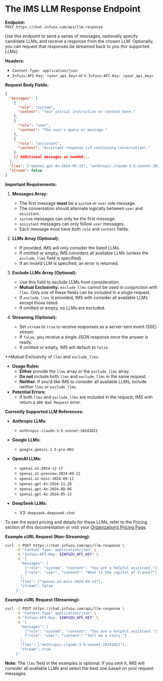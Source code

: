 # The IMS LLM Response Endpoint

**Endpoint:**  
`POST https://chat.infuzu.com/api/llm-response`

Use this endpoint to send a series of messages, optionally specify candidate LLMs, and receive a response from the 
chosen LLM. Optionally, you can request that responses be streamed back to you (for supported LLMs).

**Headers:**

- `Content-Type: application/json`
- `Infuzu-API-Key: <your_api_key>` or `X-Infuzu-API-Key: <your_api_key>`

**Request Body Fields:**

```json
{
  "messages": [
    {
      "role": "system",
      "content": "Your initial instruction or context here."
    },
    {
      "role": "user",
      "content": "The user's query or message."
    },
    {
      "role": "assistant",
      "content": "Assistant response (if continuing conversation)."
    }
    // Additional messages as needed...
  ],
  "llms": ["openai.gpt-4o-2024-05-13", "anthropic.claude-3-5-sonnet-20241022"],
  "stream": false
}
```

**Important Requirements:**

1. **Messages Array:**
    - The first message **must** be a `system` or `user` role message.
    - The conversation should alternate logically between `user` and `assistant`.
    - `system` messages can only be the first message.
    - `assistant` messages can only follow `user` messages.
    - Each message must have both `role` and `content` fields.

2. **LLMs Array (Optional):**
    - If provided, IMS will only consider the listed LLMs.
    - If omitted or empty, IMS considers all available LLMs (unless the `exclude_llms` field is specified).
    - If an invalid LLM is specified, an error is returned.

3. **Exclude LLMs Array (Optional):**
    - Use this field to exclude LLMs from consideration.
    - **Mutual Exclusivity:** `exclude_llms` cannot be used in conjunction with `llms`. Only one of these fields can be 
   included in a single request.
    - If `exclude_llms` is provided, IMS with consider all available LLMs except those listed. 
    - If omitted or empty, no LLMs are excluded.

4. **Streaming (Optional):**
    - Set `stream` to `true` to receive responses as a server-sent event (SSE) stream.
    - If `false`, you receive a single JSON response once the answer is ready.
    - If omitted or empty, IMS will default to `false`.

**Mutual Exclusivity of `llms` and `exclude_llms`:
- **Usage Rules:**
  - **Either** provide the `llms` array or the `exclude_llms` array.
  - **Do not** include both `llms` and `exclude_llms` in the same request.
  - **Neither**: If you'd like IMS to consider all available LLMs, include neither `llms` or `exclude_llms`.
- **Potential Errors:**
  - If both `llms` and `exclude_llms` are included in the request, IMS with return a `400 Bad Request` error.

**Currently Supported LLM References:**

- **Anthropic LLMs:**
    - `anthropic.claude-3-5-sonnet-20241022`

- **Google LLMs:**
    - `google.gemini-1.5-pro-002`

- **OpenAI LLMs:**
    - `openai.o1-2024-12-17`
    - `openai.o1-preview-2024-09-12`
    - `openai.o1-mini-2024-09-12`
    - `openai.gpt-4o-2024-11-20`
    - `openai.gpt-4o-2024-08-06`
    - `openai.gpt-4o-2024-05-13`
- **DeepSeek LLMs:**
  - V3: `deepseek.deepseek-chat`

To see the exact pricing and details for these LLMs, refer to the Pricing section of this documentation or visit your 
[Organization’s Pricing Page](https://admin.infuzu.com/o/billing/pricing).

**Example cURL Request (Non-Streaming):**

```bash
curl -X POST https://chat.infuzu.com/api/llm-response \
     -H "Content-Type: application/json" \
     -H "Infuzu-API-Key: $INFUZU_API_KEY" \
     -d '{
       "messages": [
         {"role": "system", "content": "You are a helpful assistant."},
         {"role": "user", "content": "What is the capital of France?"}
       ],
       "llms": ["openai.o1-mini-2024-09-12"],
       "stream": false
     }'
```

**Example cURL Request (Streaming):**

```bash
curl -X POST https://chat.infuzu.com/api/llm-response \
     -H "Content-Type: application/json" \
     -H "Infuzu-API-Key: $INFUZU_API_KEY" \
     -d '{
       "messages": [
         {"role": "system", "content": "You are a helpful assistant."},
         {"role": "user", "content": "Tell me a story."}
       ],
       "llms": ["anthropic.claude-3-5-sonnet-20241022"],
       "stream": true
     }'
```

**Note:** The `llms` field in the examples is optional. If you omit it, IMS will consider all available LLMs and select
the best one based on your request messages.